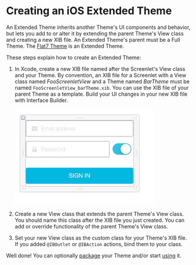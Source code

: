 # Creating an iOS Extended Theme [](id=creating-an-ios-extended-theme)

An Extended Theme inherits another Theme's UI components and behavior, but lets
you add to or alter it by extending the parent Theme's View class and
creating a new XIB file. An Extended Theme's parent must be a Full Theme. The
[Flat7 Theme](https://github.com/liferay/liferay-screens/tree/master/ios/Framework/Themes/Flat7)
is an Extended Theme.

These steps explain how to create an Extended Theme:

1.  In Xcode, create a new XIB file named after the Screenlet's View class and
    your Theme. By convention, an XIB file for a Screenlet with a View class
    named *FooScreenletView* and a Theme named *BarTheme* must be named
    `FooScreenletView_barTheme.xib`. You can use the XIB file of your parent
    Theme as a template. Build your UI changes in your new XIB file with
    Interface Builder. 

    ![Figure 1: This example Extended Theme's XIB file extends the Login Portlet's UI and behavior with a switch that lets the user show or hide the password field value.](../../../../images/screens-ios-xcode-ext-theme.png)

2.  Create a new View class that extends the parent Theme's View class. You 
    should name this class after the XIB file you just created. You can add or
    override functionality of the parent Theme's View class. 

3.  Set your new View class as the custom class for your Theme's XIB file. 
    If you added `@IBOutlet` or `@IBAction` actions, bind them to your class. 

Well done! You can optionally
[package](/develop/tutorials/-/knowledge_base/7-0/packaging-ios-themes) your
Theme and/or start
[using](/develop/tutorials/-/knowledge_base/7-0/using-themes-in-ios-screenlets)
it.
